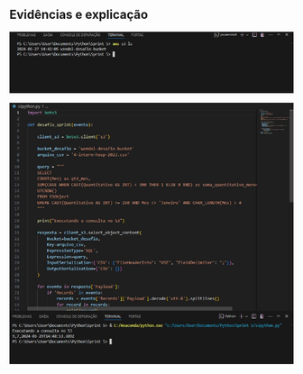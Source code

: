## Evidências e explicação

![Bucket Conectado](https://github.com/WendeldsCoelho/Programa-De-Bolsas-Compass-Uol/blob/main/assets/img/Sprint%205/Desafio/Bucketconectado.jpeg)

![Desafio Em Execução](https://github.com/WendeldsCoelho/Programa-De-Bolsas-Compass-Uol/blob/main/assets/img/Sprint%205/Desafio/Execucao-arquivo.py.jpeg)

